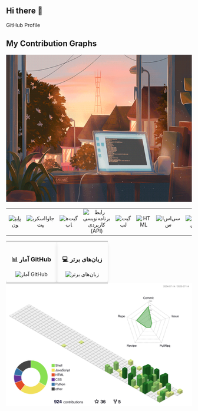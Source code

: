 ## Hi there 👋

<!--
**tinde29/tinde29** is a ✨ _special_ ✨ repository because its `README.md` (this file) appears on your GitHub profile.

Here are some ideas to get you started:

- 🔭 I’m currently working on ...
- 🌱 I’m currently learning ...
- 👯 I’m looking to collaborate on ...
- 🤔 I’m looking for help with ...
- 💬 Ask me about ...
- 📫 How to reach me: ...
- 😄 Pronouns: ...
- ⚡ Fun fact: ...
-->

GitHub Profile
## My Contribution Graphs

<div align="center">
  <img height="400" src="images/238355349-7d484dc9-68a9-4ee6-a767-aea59035c12d.gif" />
</div>

<table>
  <tr>
    <td align="center" width="96">
      <a href="#macropower-tech">
        <img src="https://techstack-generator.vercel.app/python-icon.svg" width="65" height="65" alt="پایتون" />
      </a>
    </td>
    <td align="center" width="96">
      <img src="https://techstack-generator.vercel.app/js-icon.svg" width="65" height="65" alt="جاوااسکریپت" />
    </td>
    <td align="center" width="96">
      <img src="https://techstack-generator.vercel.app/github-icon.svg" width="65" height="65" alt="گیت‌هاب" />
    </td>
    <td align="center" width="96">
      <img src="https://techstack-generator.vercel.app/restapi-icon.svg" width="65" height="65" alt="رابط برنامه‌نویسی کاربردی (API)" />
    </td>
    <td align="center" width="96">
      <img src="https://skillicons.dev/icons?i=gitlab" width="65" height="65" alt="گیت‌لب" />
    </td>
    <td align="center" width="96">
      <img src="https://skillicons.dev/icons?i=html" width="65" height="65" alt="HTML" />
    </td>
    <td align="center" width="96">
      <img src="https://skillicons.dev/icons?i=css" width="65" height="65" alt="سی‌اس‌اس" />
    </td>
    <td align="center" width="96">
      <img src="https://skillicons.dev/icons?i=linux" width="65" height="65" alt="لینوکس" />
    </td>
    <td align="center" width="96">
      <img src="https://skillicons.dev/icons?i=workers" width="65" height="65" alt="workers" />
    </td>
    <td align="center" width="96">
      <img src="https://skillicons.dev/icons?i=powershell" width="65" height="65" alt="powershell" />
    </td>
  </tr>
</table>

<div style="overflow-x: auto;">
  <table style="border-collapse: collapse; margin: 0 auto;">
    <tr>
      <td style="background: var(--bg-color); color: var(--text-color); border-radius: 10px; padding: 15px; text-align: center; box-shadow: 0 4px 8px rgba(0,0,0,0.1);">
        <h3>📊 آمار GitHub</h3>
        <picture>
          <source media="(prefers-color-scheme: dark)" srcset="https://github-readme-stats.vercel.app/api?username=tinde29&show_icons=true&theme=radical">
          <source media="(prefers-color-scheme: light)" srcset="https://github-readme-stats.vercel.app/api?username=tinde29&show_icons=true&theme=github_light">
          <img alt="آمار GitHub" src="https://github-readme-stats.vercel.app/api?username=tinde29&show_icons=true&theme=github_light" width="100%">
        </picture>
      </td>
      <td style="background: var(--bg-color); color: var(--text-color); border-radius: 10px; padding: 15px; text-align: center; box-shadow: 0 4px 8px rgba(0,0,0,0.1);">
        <h3>💻 زبان‌های برتر</h3>
        <picture>
          <source media="(prefers-color-scheme: dark)" srcset="https://github-readme-stats.vercel.app/api/top-langs?username=tinde29&show_icons=true&theme=radical">
          <source media="(prefers-color-scheme: light)" srcset="https://github-readme-stats.vercel.app/api/top-langs?username=tinde29&show_icons=true&theme=github_light">
          <img alt="زبان‌های برتر" src="https://github-readme-stats.vercel.app/api/top-langs?username=tinde29&show_icons=true&theme=github_light" width="100%">
        </picture>
      </td>
    </tr>
  </table>
</div>



<div align="center">
  <picture>
    <source media="(prefers-color-scheme: dark)" srcset="profile-3d-contrib/dark-theme.svg">
    <source media="(prefers-color-scheme: light)" srcset="profile-3d-contrib/light-theme.svg">
    <img src="profile-3d-contrib/light-theme.svg" alt="3D Contribution Graph">
  </picture>
</div>
